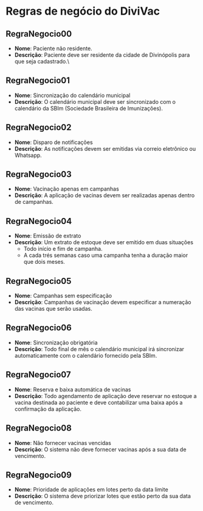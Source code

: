 # Regras de negócio do DiviVac

<!--   
Template : 
## RegraNegocio01
- **Nome**:
- **Descrição**: 
-->



## RegraNegocio00
- **Nome**: Paciente não residente.
- **Descrição**: Paciente deve ser residente da cidade de Divinópolis para que seja cadastrado.\
  
## RegraNegocio01
- **Nome**: Sincronização do calendário municipal
- **Descrição**: O calendário municipal deve ser sincronizado com o calendário da SBIm (Sociedade Brasileira de Imunizações).

## RegraNegocio02
- **Nome**: Disparo de notificações
- **Descrição**: As notificações devem ser emitidas via correio eletrônico ou Whatsapp.
  
## RegraNegocio03
- **Nome**: Vacinação apenas em campanhas
- **Descrição**: A aplicação de vacinas devem ser realizadas apenas dentro de campanhas.

## RegraNegocio04
- **Nome**: Emissão de extrato
- **Descrição**: Um extrato de estoque deve ser emitido em duas situações
  - Todo início e fim de campanha. 
  - A cada trés semanas caso uma campanha tenha a duração maior que dois meses.

## RegraNegocio05
- **Nome**: Campanhas sem especificação
- **Descrição**: Campanhas de vacinação devem especificar a numeração das vacinas que serão usadas.
  
## RegraNegocio06
- **Nome**: Sincronização obrigatória
- **Descrição**: Todo final de mês o calendário municipal irá sincronizar automaticamente com o calendário fornecido pela SBIm.

## RegraNegocio07
- **Nome**: Reserva e baixa automática de vacinas
- **Descrição**: Todo agendamento de aplicação deve reservar no estoque a vacina destinada ao paciente e deve contabilizar uma baixa após a confirmação da aplicação.

## RegraNegocio08
- **Nome**: Não fornecer vacinas vencidas
- **Descrição**: O sistema não deve fornecer vacinas após a sua data de vencimento.
  
## RegraNegocio09
- **Nome**: Prioridade de aplicações em lotes perto da data limite
- **Descrição**: O sistema deve priorizar lotes que estão perto da sua data de vencimento.